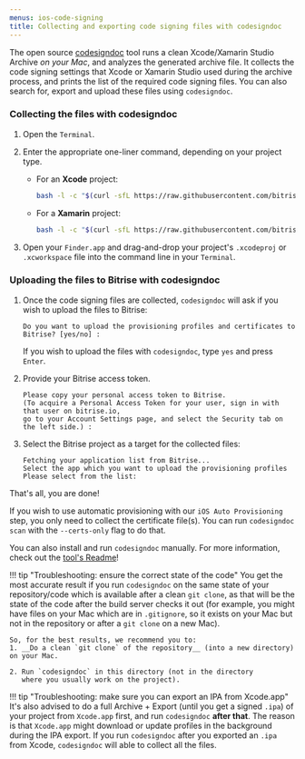 ```yaml
---
menus: ios-code-signing
title: Collecting and exporting code signing files with codesigndoc
---
```

The open source [codesigndoc](https://github.com/bitrise-tools/codesigndoc)
tool runs a clean Xcode/Xamarin Studio Archive _on your Mac_, and analyzes the generated archive file. It collects the code signing settings that Xcode or Xamarin Studio used during the archive process, and prints the list of the required code signing files. You can also search for, export and upload these files using `codesigndoc`.

### Collecting the files with codesigndoc

1. Open the `Terminal`.

1. Enter the appropriate one-liner command, depending on your project type.
    * For an __Xcode__ project:

        ``` bash
        bash -l -c "$(curl -sfL https://raw.githubusercontent.com/bitrise-tools/codesigndoc/master/_scripts/install_wrap-xcode.sh)"
        ```

    * For a __Xamarin__ project:

        ``` bash
        bash -l -c "$(curl -sfL https://raw.githubusercontent.com/bitrise-tools/codesigndoc/master/_scripts/install_wrap-xamarin.sh)"
        ```

1. Open your `Finder.app` and drag-and-drop your project's `.xcodeproj` or `.xcworkspace` file into the command line in your `Terminal`.

### Uploading the files to Bitrise with codesigndoc

1. Once the code signing files are collected, `codesigndoc` will ask if you wish to upload the files to Bitrise:

    ```
    Do you want to upload the provisioning profiles and certificates to Bitrise? [yes/no] :
    ```

    If you wish to upload the files with `codesigndoc`, type `yes` and press `Enter`.

1. Provide your Bitrise access token.

    ```
    Please copy your personal access token to Bitrise.
    (To acquire a Personal Access Token for your user, sign in with that user on bitrise.io,
    go to your Account Settings page, and select the Security tab on the left side.) :
    ```

1. Select the Bitrise project as a target for the collected files:

    ```
    Fetching your application list from Bitrise...
    Select the app which you want to upload the provisioning profiles
    Please select from the list:
    ```

That's all, you are done!

If you wish to use automatic provisioning with our `iOS Auto Provisioning` step, you only need to collect the certificate file(s). You can run `codesigndoc scan` with the `--certs-only` flag to do that.

You can also install and run `codesigndoc` manually. For more information, check out the [tool's Readme](https://github.com/bitrise-tools/codesigndoc)!

!!! tip "Troubleshooting: ensure the correct state of the code"
    You get the most accurate result if you run `codesigndoc` on the same state of your
    repository/code which is available after a clean `git clone`, as that will
    be the state of the code after the build server checks it out (for example,
    you might have files on your Mac which are in `.gitignore`, so it exists
    on your Mac but not in the repository or after a `git clone` on a new Mac).

    So, for the best results, we recommend you to:
    1. __Do a clean `git clone` of the repository__ (into a new directory) on your Mac.

    2. Run `codesigndoc` in this directory (not in the directory
       where you usually work on the project).

!!! tip "Troubleshooting: make sure you can export an IPA from Xcode.app"
    It's also advised to do a full Archive + Export (until you get a signed `.ipa`)
    of your project from `Xcode.app` first, and run `codesigndoc` __after that__.
    The reason is that `Xcode.app` might download or update profiles in the background
    during the IPA export. If you run `codesigndoc` after you exported an `.ipa`
    from Xcode, `codesigndoc` will able to collect all the files.
